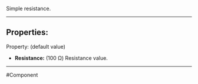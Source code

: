 Simple resistance.

---

## Properties:
Property: (default value)

- **Resistance:** (100 Ω)
   Resistance value.

---

#Component 